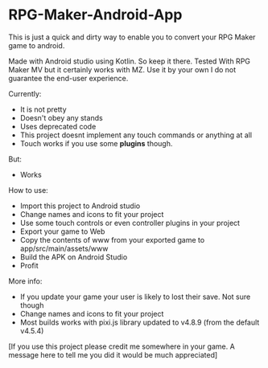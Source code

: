 # RPG-Maker-Android-App
 This is just a quick and dirty way to enable you to convert your RPG Maker game to android.

Made with Android studio using Kotlin. So keep it there. Tested With RPG Maker MV but it certainly works with MZ. Use it by your own I do not guarantee the end-user experience.

Currently:
- It is not pretty
- Doesn't obey any stands
- Uses deprecated code
- This project doesnt implement any touch commands or anything at all
- Touch works if you use some **plugins** though.

But:
- Works

How to use:
- Import this project to Android studio
- Change names and icons to fit your project
- Use some touch controls or even controller plugins in your project
- Export your game to Web
- Copy the contents of www from your exported game to app/src/main/assets/www
- Build the APK on Android Studio
- Profit


More info:
- If you update your game your user is likely to lost their save. Not sure though
- Change names and icons to fit your project
- Most builds works with pixi.js library updated to v4.8.9 (from the default v4.5.4)


[If you use this project please credit me somewhere in your game.
A message here to tell me you did it would be much appreciated]
